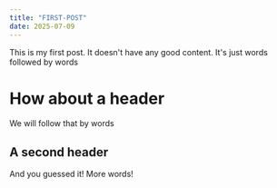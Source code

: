 ```yaml
---
title: "FIRST-POST"
date: 2025-07-09
---
```


This is my first post. It doesn't have any good content. It's just words followed by words

# How about a header
We will follow that by words

## A second header
And you guessed it!  More words!
